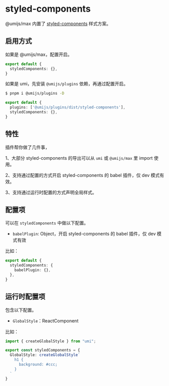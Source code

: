 # styled-components

@umijs/max 内置了 [styled-components](https://styled-components.com/) 样式方案。

## 启用方式

如果是 @umijs/max，配置开启。

```ts {2}
export default {
  styledComponents: {},
}
```

如果是 umi，先安装 `@umijs/plugins` 依赖，再通过配置开启。

```bash
$ pnpm i @umijs/plugins -D
```

```ts
export default {
  plugins: ['@umijs/plugins/dist/styled-components'],
  styledComponents: {},
}
```

## 特性

插件帮你做了几件事，

1、大部分 styled-components 的导出可以从 `umi` 或 `@umijs/max` 里 import 使用。

2、支持通过配置的方式开启 styled-components 的 babel 插件，仅 dev 模式有效。

3、支持通过运行时配置的方式声明全局样式。

## 配置项

可以在 `styledComponents` 中做以下配置。

- `babelPlugin`: Object，开启 styled-components 的 babel 插件，仅 dev 模式有效

比如：

```ts
export default {
  styledComponents: {
    babelPlugin: {},
  },
}
```

## 运行时配置项

包含以下配置。

- `GlobalStyle`：ReactComponent

比如：

```ts
import { createGlobalStyle } from "umi";

export const styledComponents = {
  GlobalStyle: createGlobalStyle`
    h1 {
      background: #ccc;
    }
  `
}
```

